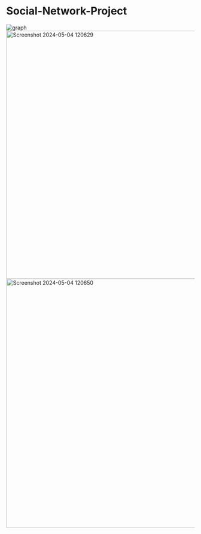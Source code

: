 # Social-Network-Project
![graph](https://github.com/user-attachments/assets/148eb87d-3313-44ce-9970-120ee7890e7c)
<img width="662" alt="Screenshot 2024-05-04 120629" src="https://github.com/f4rxs/Social-Network-Project/assets/118629992/6275be75-2941-4f6b-a00d-6c010d085feb">
<img width="665" alt="Screenshot 2024-05-04 120650" src="https://github.com/f4rxs/Social-Network-Project/assets/118629992/05a5f371-703a-4c6d-953e-a80bc4b93f42">
